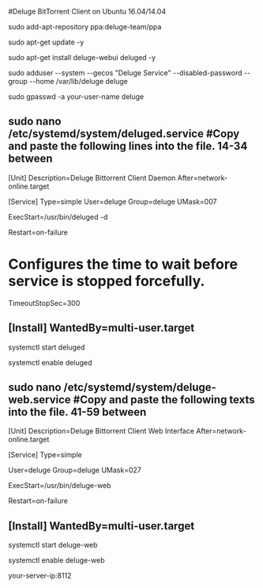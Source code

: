 #Deluge BitTorrent Client on Ubuntu 16.04/14.04

sudo add-apt-repository ppa:deluge-team/ppa

sudo apt-get update -y

sudo apt-get install deluge-webui deluged -y

sudo adduser --system --gecos "Deluge Service" --disabled-password --group --home /var/lib/deluge deluge

sudo gpasswd -a your-user-name deluge

sudo nano /etc/systemd/system/deluged.service        #Copy and paste the following lines into the file. 14-34 between
---------------------------------------------------
[Unit]
Description=Deluge Bittorrent Client Daemon
After=network-online.target

[Service]
Type=simple
User=deluge
Group=deluge
UMask=007

ExecStart=/usr/bin/deluged -d

Restart=on-failure

# Configures the time to wait before service is stopped forcefully.
TimeoutStopSec=300

[Install]
WantedBy=multi-user.target
-------------------------------------------------

systemctl start deluged

systemctl enable deluged

sudo nano /etc/systemd/system/deluge-web.service      #Copy and paste the following texts into the file. 41-59 between
-------------------------------------------------
[Unit]
Description=Deluge Bittorrent Client Web Interface
After=network-online.target

[Service]
Type=simple

User=deluge
Group=deluge
UMask=027

ExecStart=/usr/bin/deluge-web

Restart=on-failure

[Install]
WantedBy=multi-user.target
---------------------------------------------

systemctl start deluge-web

systemctl enable deluge-web

your-server-ip:8112
